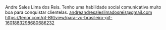 Andre Sales Lima dos Reis.
Tenho uma habilidade social comunicativa muito boa para conquistar clientelas.
andreandresaleslimadosreis@gmail.com
https://tenor.com/pt-BR/view/para-vc-brasileiro-gif-1601883298680686232
